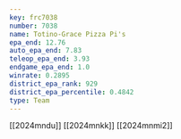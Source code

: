 ```yaml
---
key: frc7038
number: 7038
name: Totino-Grace Pizza Pi's
epa_end: 12.76
auto_epa_end: 7.83
teleop_epa_end: 3.93
endgame_epa_end: 1.0
winrate: 0.2895
district_epa_rank: 929
district_epa_percentile: 0.4842
type: Team
---
```

[[2024mndu]]
[[2024mnkk]]
[[2024mnmi2]]
